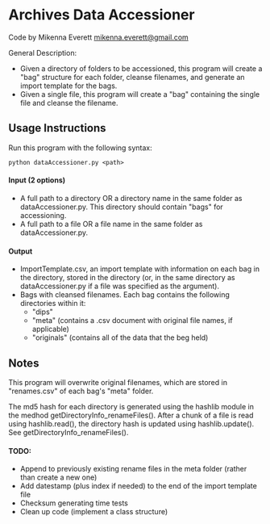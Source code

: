 Archives Data Accessioner
=========================

Code by Mikenna Everett mikenna.everett@gmail.com

General Description:
* Given a directory of folders to be accessioned, this program will create a "bag" structure for each folder, cleanse filenames, and 
	generate an import template for the bags.
* Given a single file, this program will create a "bag" containing the single file and cleanse the filename.

Usage Instructions
------------------
Run this program with the following syntax:

`python dataAccessioner.py <path>`

#### Input (2 options)
* A full path to a directory OR a directory name in the same folder as dataAccessioner.py. This directory should contain "bags" for accessioning.
* A full path to a file OR a file name in the same folder as dataAccessioner.py.

#### Output
* ImportTemplate.csv, an import template with information on each bag in the directory, stored in the directory (or, in the same directory as dataAccessioner.py if a file was specified as the argument).
* Bags with cleansed filenames. Each bag contains the following directories within it:
	* "dips"
	* "meta" (contains a .csv document with original file names, if applicable)
	* "originals" (contains all of the data that the beg held)

Notes
-----
This program will overwrite original filenames, which are stored in "renames.csv" of each bag's "meta" folder.

The md5 hash for each directory is generated using the hashlib module in the medhod getDirectoryInfo_renameFiles(). After a chunk of a file is read using 
	hashlib.read(), the directory hash is updated using hashlib.update(). See getDirectoryInfo_renameFiles().

#### TODO:
* Append to previously existing rename files in the meta folder (rather than create a new one)
* Add datestamp (plus index if needed) to the end of the import template file
* Checksum generating time tests
* Clean up code (implement a class structure)